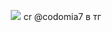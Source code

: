 ㅤ ㅤ ㅤ  <img src="https://i.pinimg.com/736x/e5/1f/b1/e51fb158e5f57ecbd7c5597c4bad3dc4.jpg"> 
cr @codomia7 в тг
